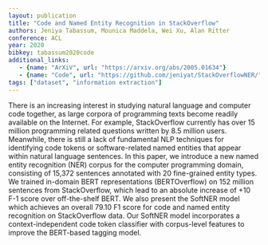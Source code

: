 ```yaml
---
layout: publication
title: "Code and Named Entity Recognition in StackOverflow"
authors: Jeniya Tabassum, Mounica Maddela, Wei Xu, Alan Ritter
conference: ACL
year: 2020
bibkey: tabassum2020code
additional_links:
   - {name: "ArXiV", url: "https://arxiv.org/abs/2005.01634"}
   - {name: "Code", url: "https://github.com/jeniyat/StackOverflowNER/"}
tags: ["dataset", "information extraction"]
---
```

There is an increasing interest in studying natural language and computer code together, as large corpora of programming texts become readily available on the Internet. For example, StackOverflow currently has over 15 million programming related questions written by 8.5 million users. Meanwhile, there is still a lack of fundamental NLP techniques for identifying code tokens or software-related named entities that appear within natural language sentences. In this paper, we introduce a new named entity recognition (NER) corpus for the computer programming domain, consisting of 15,372 sentences annotated with 20 fine-grained entity types. We trained in-domain BERT representations (BERTOverflow) on 152 million sentences from StackOverflow, which lead to an absolute increase of +10 F-1 score over off-the-shelf BERT. We also present the SoftNER model which achieves an overall 79.10 F1 score for code and named entity recognition on StackOverflow data. Our SoftNER model incorporates a context-independent code token classifier with corpus-level features to improve the BERT-based tagging model. 
